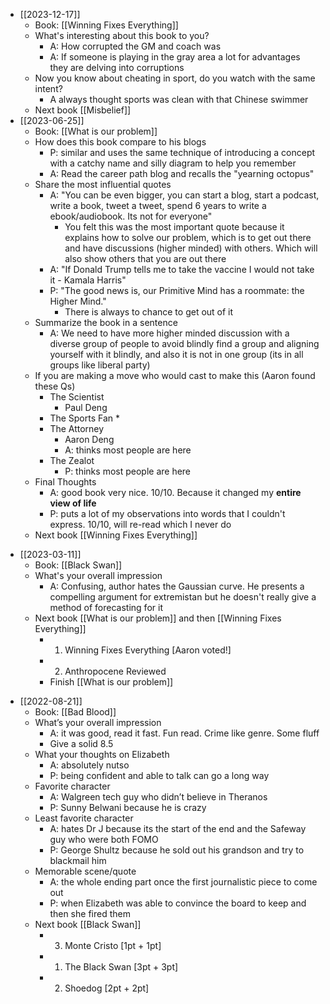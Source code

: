 * [[2023-12-17]]
	* Book: [[Winning Fixes Everything]]
	* What's interesting about this book to you?
		* A: How corrupted the GM and coach was
		* A: If someone is playing in the gray area a lot for advantages they are delving into corruptions
	* Now you know about cheating in sport, do you watch with the same intent?
		* A always thought sports was clean with that Chinese swimmer
	* Next book [[Misbelief]]
* [[2023-06-25]]
	* Book: [[What is our problem]]
	* How does this book compare to his blogs
		* P: similar and uses the same technique of introducing a concept with a catchy name and silly diagram to help you remember
		* A: Read the career path blog and recalls the "yearning octopus"
	* Share the most influential quotes
		* A: "You can be even bigger, you can start a blog, start a podcast, write a book, tweet a tweet, spend 6 years to write a ebook/audiobook. Its not for everyone"
			* You felt this was the most important quote because it explains how to solve our problem, which is to get out there and have discussions (higher minded) with others. Which will also show others that you are out there
		* A: "If Donald Trump tells me to take the vaccine I would not take it - Kamala Harris"
		* P: "The good news is, our Primitive Mind has a roommate: the Higher Mind."
			* There is always to chance to get out of it
	* Summarize the book in a sentence
		* A: We need to have more higher minded discussion with a diverse group of people to avoid blindly find a group and aligning yourself with it blindly, and also it is not in one group (its in all groups like liberal party)
	* If you are making a move who would cast to make this (Aaron found these Qs)
		* The Scientist
			* Paul Deng
		* The Sports Fan
			* 
		* The Attorney
			* Aaron Deng
			* A: thinks most people are here
		* The Zealot
			* P: thinks most people are here
	* Final Thoughts
		* A: good book very nice. 10/10. Because it changed my **entire view of life**
		* P: puts a lot of my observations into words that I couldn't express. 10/10, will re-read which I never do
	* Next book [[Winning Fixes Everything]]
- [[2023-03-11]]
	* Book: [[Black Swan]]
	* What's your overall impression
		* A: Confusing, author hates the Gaussian curve. He presents a compelling argument for extremistan but he doesn't really give a method of forecasting for it
	* Next book [[What is our problem]] and then [[Winning Fixes Everything]]
		* 1. Winning Fixes Everything [Aaron voted!]
		* 2. Anthropocene Reviewed
		* Finish [[What is our problem]]
* [[2022-08-21]]
    - Book: [[Bad Blood]]
    - What’s your overall impression
        - A: it was good, read it fast. Fun read. Crime like genre. Some fluff
        - Give a solid 8.5
    - What your thoughts on Elizabeth
        - A: absolutely nutso 
        - P: being confident and able to talk can go a long way
    - Favorite character
        - A: Walgreen tech guy who didn’t believe in Theranos
        - P: Sunny Belwani because he is crazy
    - Least favorite character
        - A: hates Dr J because its the start of the end and the Safeway guy who were both FOMO
        - P: George Shultz because he sold out his grandson and try to blackmail him
    - Memorable scene/quote
        - A: the whole ending part once the first journalistic piece to come out
        - P: when Elizabeth was able to convince the board to keep and then she fired them
    - Next book [[Black Swan]]
        - 3. Monte Cristo [1pt + 1pt]
        - 1. The Black Swan [3pt + 3pt]
        - 2. Shoedog [2pt + 2pt]

